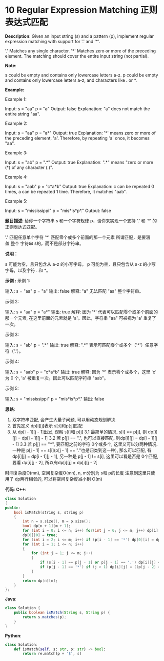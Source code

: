 # 10 Regular Expression Matching 正则表达式匹配

__Description__:
Given an input string (s) and a pattern (p), implement regular expression matching with support for '.' and '\*'.

'.' Matches any single character.
'\*' Matches zero or more of the preceding element.
The matching should cover the entire input string (not partial).

__Note:__

s could be empty and contains only lowercase letters a-z.
p could be empty and contains only lowercase letters a-z, and characters like . or \*.

__Example:__

Example 1:

Input:
s = "aa"
p = "a"
Output: false
Explanation: "a" does not match the entire string "aa".

Example 2:

Input:
s = "aa"
p = "a\*"
Output: true
Explanation: '\*' means zero or more of the preceding element, 'a'. Therefore, by repeating 'a' once, it becomes "aa".

Example 3:

Input:
s = "ab"
p = ".\*"
Output: true
Explanation: ".\*" means "zero or more (\*) of any character (.)".

Example 4:

Input:
s = "aab"
p = "c\*a\*b"
Output: true
Explanation: c can be repeated 0 times, a can be repeated 1 time. Therefore, it matches "aab".

Example 5:

Input:
s = "mississippi"
p = "mis\*is\*p\*."
Output: false

__题目描述__:
给你一个字符串 s 和一个字符规律 p，请你来实现一个支持 '.' 和 '\*' 的正则表达式匹配。

'.' 匹配任意单个字符
'\*' 匹配零个或多个前面的那一个元素
所谓匹配，是要涵盖 整个 字符串 s的，而不是部分字符串。

__说明：__

s 可能为空，且只包含从 a-z 的小写字母。
p 可能为空，且只包含从 a-z 的小写字母，以及字符 . 和 \*。

__示例 :__
示例 1:

输入:
s = "aa"
p = "a"
输出: false
解释: "a" 无法匹配 "aa" 整个字符串。

示例 2:

输入:
s = "aa"
p = "a\*"
输出: true
解释: 因为 '\*' 代表可以匹配零个或多个前面的那一个元素, 在这里前面的元素就是 'a'。因此，字符串 "aa" 可被视为 'a' 重复了一次。

示例 3:

输入:
s = "ab"
p = ".\*"
输出: true
解释: ".\*" 表示可匹配零个或多个（'\*'）任意字符（'.'）。

示例 4:

输入:
s = "aab"
p = "c\*a\*b"
输出: true
解释: 因为 '\*' 表示零个或多个，这里 'c' 为 0 个, 'a' 被重复一次。因此可以匹配字符串 "aab"。

示例 5:

输入:
s = "mississippi"
p = "mis\*is\*p\*."
输出: false

__思路__:

1. 双字符串匹配, 会产生大量子问题, 可以用动态规划解决
2. 首先定义 dp[i][j]表示 s[:i]和p[:j]匹配
3. 从 dp[i - 1][j - 1]出发, 观察 s[i]和 p[j]
  3.1 最简单的情况, s[i] == p[j], 则 dp[i][j] = dp[i - 1][j - 1]
  3.2 若 p[j] == ".", 也可以直接匹配, 则dp[i][j] = dp[i - 1][j - 1]
  3.3 若 p[j] == "*", 要匹配之前的字符 0个或多个, 这里又可以分两种情况, 一种是 p[j - 1] == s[i](p[j - 1] == "."也是归类到这一种), 那么可以匹配, 有dp[i][j] = dp[i - 1][j - 1], 另一种是 p[j - 1] != s[i], 这里可以看是否是 0个匹配, 要看 dp[i][j - 2], 所以有dp[i][j] = dp[i][j - 2]

时间复杂度O(mn), 空间复杂度O(mn), n, m分别为 s和 p的长度
注意到这里只使用了 dp两行相邻的, 可以将空间复杂度减小到 O(m)

__代码__:
__C++__:

```C++
class Solution 
{
public:
    bool isMatch(string s, string p) 
    {
        int n = s.size(), m = p.size();
        bool dp[n + 1][m + 1];
        for (int i = 0; i <= n; i++) for(int j = 0; j <= m; j++) dp[i][j] = false;
        dp[0][0] = true;
        for (int i = 2; i <= m; i++) if (p[i - 1] == '*') dp[0][i] = dp[0][i - 2];
        for (int i = 1; i <= n; i++)
        {
            for (int j = 1; j <= m; j++)
            {
                if (s[i - 1] == p[j - 1] or p[j - 1] == '.') dp[i][j] = dp[i - 1][j - 1];
                if (p[j - 1] == '*') if (j > 1) dp[i][j] = ((p[j - 2] == s[i - 1] or p[j - 2] == '.') and dp[i - 1][j]) or dp[i][j - 2];
            }
        }   
        return dp[n][m];
    }
};
```

__Java__:

```Java
class Solution {
    public boolean isMatch(String s, String p) {
        return s.matches(p);
    }
}
```

__Python__:

```Python
class Solution:
    def isMatch(self, s: str, p: str) -> bool:
        return re.match(p + '$', s)
```

